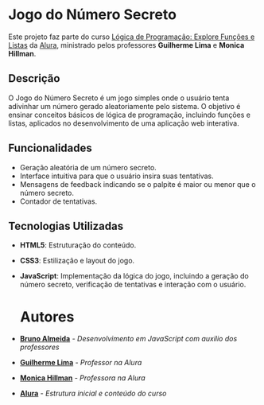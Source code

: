 # Jogo do Número Secreto

Este projeto faz parte do curso [Lógica de Programação: Explore Funções e Listas](https://cursos.alura.com.br/course/logica-programacao-funcoes-listas) da [Alura](https://www.alura.com.br), ministrado pelos professores **Guilherme Lima** e **Monica Hillman**.

## Descrição

O Jogo do Número Secreto é um jogo simples onde o usuário tenta adivinhar um número gerado aleatoriamente pelo sistema. O objetivo é ensinar conceitos básicos de lógica de programação, incluindo funções e listas, aplicados no desenvolvimento de uma aplicação web interativa.

## Funcionalidades

- Geração aleatória de um número secreto.
- Interface intuitiva para que o usuário insira suas tentativas.
- Mensagens de feedback indicando se o palpite é maior ou menor que o número secreto.
- Contador de tentativas.

## Tecnologias Utilizadas

- **HTML5**: Estruturação do conteúdo.
- **CSS3**: Estilização e layout do jogo.
- **JavaScript**: Implementação da lógica do jogo, incluindo a geração do número secreto, verificação de tentativas e interação com o usuário.

  # Autores

- **[Bruno Almeida](https://github.com/seuusuario)** - *Desenvolvimento em JavaScript com auxilio dos professores*
- **[Guilherme Lima](https://www.linkedin.com/in/guilherme-lima-developer/)** - *Professor na Alura*
- **[Monica Hillman](https://www.linkedin.com/in/monicamhillman/)** - *Professora na Alura*
- **[Alura](https://www.alura.com.br)** - *Estrutura inicial e conteúdo do curso*

